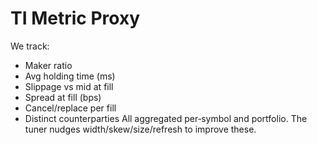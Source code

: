 # TI Metric Proxy

We track:
- Maker ratio
- Avg holding time (ms)
- Slippage vs mid at fill
- Spread at fill (bps)
- Cancel/replace per fill
- Distinct counterparties
All aggregated per‑symbol and portfolio. The tuner nudges width/skew/size/refresh to improve these.
